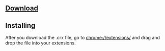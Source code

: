 ## [Download](https://raw.githubusercontent.com/l1lith/Quora-Bypasser/master/Quora-Bypasser.crx)

## Installing
After you download the .crx file, go to [chrome://extensions/](chrome://extensions/) and drag and drop the file into your extensions.
